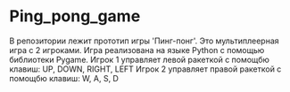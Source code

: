 # Ping_pong_game
В репозитории лежит прототип игры 'Пинг-понг'. Это мультиплеерная игра с 2 игроками.
Игра реализована на языке Python с помощью библиотеки Pygame.
Игрок 1 управляет левой ракеткой с помощбю клавиш: UP, DOWN, RIGHT, LEFT
Игрок 2 управляет правой ракеткой с помощбю клавиш: W, A, S, D
